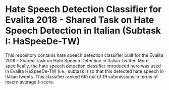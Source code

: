 # Hate Speech Detection Classifier for Evalita 2018 - Shared Task on Hate Speech Detection in Italian (Subtask I: HaSpeeDe-TW)
This repository contains hate speech detection classifier built for the Evalita 2018 - Shared Task on Hate Speech Detection in Italian Twitter. More specifically, the hate speech detection classifier introduced here was used in Evalita HaSpeeDe-TW (i.e., subtask I) so that this detected hate speech in Italian tweets. This classifier ranked 6th  out  of  19  submissions  in  terms  of  macro average  f-score.

